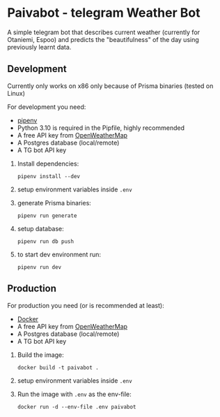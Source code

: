 # Paivabot - telegram Weather Bot
A simple telegram bot that describes current weather (currently for Otaniemi, Espoo) and predicts the "beautifulness" of the day using previously learnt data.

## Development
Currently only works on x86 only because of Prisma binaries (tested on Linux)

For development you need:
- [pipenv](https://pipenv.pypa.io/en/latest/)
- Python 3.10 is required in the Pipfile, highly recommended
- A free API key from [OpenWeatherMap](https://openweathermap.org/current)
- A Postgres database (local/remote)
- A TG bot API key

1. Install dependencies:

       pipenv install --dev
2. setup environment variables inside `.env`
3. generate Prisma binaries:

       pipenv run generate
4. setup database:

       pipenv run db push
5. to start dev environment run:
      
       pipenv run dev

## Production

For production you need (or is recommended at least):
- [Docker](https://docs.docker.com/get-docker/)
- A free API key from [OpenWeatherMap](https://openweathermap.org/current)
- A Postgres database (local/remote)
- A TG bot API key

1. Build the image:
        
       docker build -t paivabot .

2. setup environment variables inside `.env`

3. Run the image with `.env` as the env-file:

       docker run -d --env-file .env paivabot
